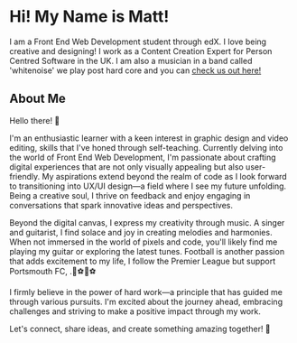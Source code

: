 # Hi! My Name is Matt!

I am a Front End Web Development student through edX. I love being creative and designing! I work as a Content Creation Expert for Person Centred Software in the UK. I am also a musician in a band called 'whitenoise' we play post hard core and you can [check us out here!](https://linktr.ee/whitenoise_uk_) 

## About Me

Hello there! 👋

I'm an enthusiastic learner with a keen interest in graphic design and video editing, skills that I've honed through self-teaching. Currently delving into the world of Front End Web Development, I'm passionate about crafting digital experiences that are not only visually appealing but also user-friendly. My aspirations extend beyond the realm of code as I look forward to transitioning into UX/UI design—a field where I see my future unfolding. Being a creative soul, I thrive on feedback and enjoy engaging in conversations that spark innovative ideas and perspectives.

Beyond the digital canvas, I express my creativity through music. A singer and guitarist, I find solace and joy in creating melodies and harmonies. When not immersed in the world of pixels and code, you'll likely find me playing my guitar or exploring the latest tunes. Football is another passion that adds excitement to my life, I follow the Premier League but support Portsmouth FC, .💙⚽️💙⚽️

I firmly believe in the power of hard work—a principle that has guided me through various pursuits. I'm excited about the journey ahead, embracing challenges and striving to make a positive impact through my work.

Let's connect, share ideas, and create something amazing together! 🚀
